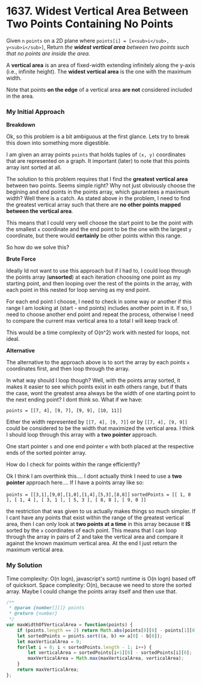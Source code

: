 # 1637. Widest Vertical Area Between Two Points Containing No Points

Given `n` `points` on a 2D plane where `points[i] = [x<sub>i</sub>, y<sub>i</sub>]`, Return _the **widest vertical area** between two points such that no points are inside the area._

A **vertical area** is an area of fixed-width extending infinitely along the y-axis (i.e., infinite height). The **widest vertical area** is the one with the maximum width.

Note that points **on the edge** of a vertical area **are not** considered included in the area.

### My Initial Approach


**Breakdown**

Ok, so this problem is a bit ambiguous at the first glance.
Lets try to break this down into something more digestible.

I am given an array points `points` that holds tuples of `(x, y)` coordinates that are represented on a graph. It important (later) to note that this points array isnt sorted at all.

The solution to this problem requires that I find the **greatest vertical area** between two points. Seems simple right? Why not just obviously choose the begining and end points in the points array, which gaurantees a maximum width? Well there is a catch. As stated above in the problem, I need to find the greatest vertical array such that there are **no other points mapped between the vertical area**. 

This means that I could very well choose the start point to be the point with the smallest `x` coordinate and the end point to be the one with the largest `y` coordinate, but there would **certainly** be other points within this range.

So how do we solve this?

**Brute Force**

Ideally Id not want to use this approach but if I had to, I could loop through the points array (**unsorted**) at each iteration choosing one point as my starting point, and then looping over the rest of the points in the array, with each point in this nested for loop serving as my end point.

For each end point I choose, I need to check in some way or another if this range I am looking at (start - end points) includes another point in it. If so, I need to choose another end point and repeat the process, otherwise I need to compare the current max vertical area to a total I will keep track of.

This would be a time complexity of O(n^2) work with nested for loops, not ideal.


**Alternative**

The alternative to the approach above is to sort the array by each points `x` coordinates first, and then loop through the array. 

In what way should I loop though? Well, with the points array sorted, it makes it easier to see which points exist in eath others range, but if thats the case, wont the greatest area always be the width of one starting point to the next ending point? I dont think so. What if we have:

`points = [[7, 4], [9, 7], [9, 9], [10, 11]]`

Either the width represented by `[[7, 4], [9, 7]]` or by `[[7, 4], [9, 9]]` could be considered to be the width that maximized the vertical area. I think I should loop through this array with a **two pointer** approach.

One start pointer `s` and one end pointer `e` with both placed at the respective ends of the sorted pointer array.

How do I check for points within the range efficiently?

Ok I think I am overthink this.... I dont actually think I need to use a **two pointer** approach here....
If I have a points array like so:

`points = [[3,1],[9,0],[1,0],[1,4],[5,3],[8,8]]`
`sortedPoints = [[ 1, 0 ], [ 1, 4 ], [ 3, 1 ], [ 5, 3 ], [ 8, 8 ], [ 9, 0 ]]`

the restriction that was given to us actually makes things so much simpler. If I cant have any points that exist within the range of the greatest vertical area, then I can only look at **two points at a time** in this array because it **IS** sorted by the `x` coordinates of each point. This means that I can loop through the array in pairs of 2 and take the vertical area and compare it against the known maximum vertical area. At the end I just return the maximum vertical area.

### My Solution

Time complexity: O(n logn), javascript's sort() runtime is O(n logn) based off of quicksort.
Space complexity: O(n), because we need to store the sorted array. Maybe I could change the points array itself and then use that.

```javascript
/**
 * @param {number[][]} points
 * @return {number}
 */
var maxWidthOfVerticalArea = function(points) {
    if (points.length == 2) return Math.abs(points[0][0] - points[1][0]);
    let sortedPoints = points.sort((a, b) => a[0] - b[0]);
    let maxVerticalArea = 0;
    for(let i = 0; i < sortedPoints.length - 1; i++) {
        let verticalArea = sortedPoints[i+1][0] - sortedPoints[i][0];
        maxVerticalArea = Math.max(maxVerticalArea, verticalArea);
    }
    return maxVerticalArea;
};
```
